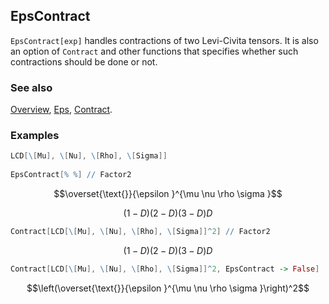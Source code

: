 ## EpsContract

`EpsContract[exp]` handles contractions of two Levi-Civita tensors. It is also an option of `Contract` and other functions that specifies whether such contractions should be done or not.

### See also

[Overview](Extra/FeynCalc.md), [Eps](Eps.md), [Contract](Contract.md).

### Examples

```mathematica
LCD[\[Mu], \[Nu], \[Rho], \[Sigma]] 
 
EpsContract[% %] // Factor2
```

$$\overset{\text{}}{\epsilon }^{\mu \nu \rho \sigma }$$

$$(1-D) (2-D) (3-D) D$$

```mathematica
Contract[LCD[\[Mu], \[Nu], \[Rho], \[Sigma]]^2] // Factor2
```

$$(1-D) (2-D) (3-D) D$$

```mathematica
Contract[LCD[\[Mu], \[Nu], \[Rho], \[Sigma]]^2, EpsContract -> False]
```

$$\left(\overset{\text{}}{\epsilon }^{\mu \nu \rho \sigma }\right)^2$$